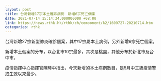 ```yaml
---
layout: post
title: 台灣新增17宗本土確診病例　新增6宗死亡個案
date: 2021-07-14 15:14:34.000000000 +08:00
link: https://news.rthk.hk/rthk/ch/component/k2/1600727-20210714.htm
categories: rthk
---
```


台灣新增27宗新型肺炎確診個案，其中17宗屬本土病例，另外新增6宗死亡個案。

新增本土個案的分布，以台北市10宗最多，其次是桃園，其他分布於新北市及台中市。

疫情指揮中心指揮官陳時中指出，今天新增的本土病例數目，是5月中三級疫情警戒生效以來最少。
